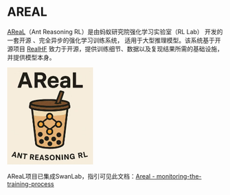 # AREAL

[AReaL](https://github.com/inclusionAI/AReaL)（Ant Reasoning RL）是由蚂蚁研究院强化学习实验室（RL Lab） 开发的一套开源 、完全异步的强化学习训练系统， 适用于大型推理模型。该系统基于开源项目 [RealHF](https://github.com/openpsi-project/ReaLHF) 致力于开源，提供训练细节、数据以及复现结果所需的基础设施，并提供模型本身。

<img src="./areal/logo.png" width="200">

AReaL项目已集成SwanLab，指引可见此文档：[Areal - monitoring-the-training-process](https://inclusionai.github.io/AReaL/tutorial/quickstart_legacy.html#monitoring-the-training-process)